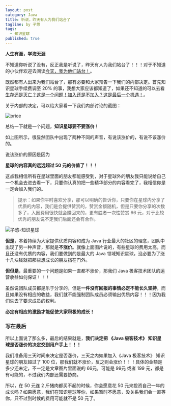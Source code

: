```yaml
---
layout: post
category: Java
title: 听说，昨天有人为我们站台了
tagline: by 子悠
tags: 
  - 知识星球
published: true
---
```


**人生有涯，学海无涯**

不知道你听说了没有，反正我是听说了，昨天有人为我们站台了！！！对于不知道的小伙伴欢迎去阅读[今天，我为他们站台！](https://mp.weixin.qq.com/s/3K8toZGyiNj6h6aheczioA)。

<!--more-->

既然都有人出来为我们站台了，那有必要和大家预告一下我们的内部决定。首先知识星球手续费调至 20% 的事，我想大家应该都知道了，如果还不知道的可以去看[生存还是灭亡？这是一个问题！加入还是不加入？这是最后一个机遇！](https://mp.weixin.qq.com/s/0DB9T0Va_OBuas1h3iGoLA)。

关于内部的决定，可以给大家看一下我们内部讨论的截图：

![price](http://justdojava.com/assets/images/2019/java/image_ziyou/price.png)



总结一下就是一个问题，**知识星球要不要涨价！**

如上图所示，很显然团队中出现了两种不同的声音，有说该涨价的，有说不该涨价的。

说该涨价的原因是因为

**星球的内容真的远远超过 50 元的价值了！！！**

这点我相信所有在星球里面的朋友都能感受到，对于星球外的朋友我只能说给自己一个机会去进去看一下，只要你认真的把一些精华部分的内容看完了，我相信你是一定会加入我们的。

> 提示：如果你平时喜欢分享，那可以明确的告诉你，只要你在星球内分享了优质的内容，我们是会提供赞赏的，赞赏金额随机，但是只要你分享的次数多了，入圈费用很快就会赚回来的，更有胜者一次性赞赏 66 元，对于比较优秀的朋友说不定我们后面还会有合作。



![子悠-知识星球](http://justdojava.com/assets/images/2019/java/image_ziyou/子悠-知识星球.png)



**但是**，本着持续为大家提供优质内容和成为 Java 行业最大的社区的理念，团队中出现了另一种声音，那就是**不涨价**。就像上面图片说的，有些星球的费用太高，而且还没有优质的内容，我们要做到的是最大的 Java 领域知识星球，没必要为了涨十几块钱就把那些想成长的朋友挡在门外。

**但但是**，最重要的一个问题是如果一直都不涨价，那我们 Java 极客技术团队的运营收益如何保证！！！

虽然说团队成员都是乐于分享的，但是**一件没有回报的事情必定不能长久坚持**，而且如果没有相应的收益，我们就不能强制团队成员必须输出优质内容！！！因为我们失去了要求成员的权利。

**必定有相应的激励才能促使大家积极的成长！**

### 写在最后

所以上面说了那么多，最后的结果就是，**我们决定把 《Java 极客技术》 知识星球是否涨价的决定交到用户手上！！！** 

我们准备用三天时间来决定是否涨价，三天之内如果加入《Java 极客技术》 知识星球的朋友超过了 100 位，那我们就不涨价，反之则会涨价！！！具体的金额是多少还未定，不一定是文章图片里面说的 66元，可能是 99元 或者 199 元，都是有可能的，不过我们内部还需要协商。



所以，在 50 元连 2 斤猪肉都买不起的时候，你会愿意花 50 元来投资自己一年的成长吗？如果愿意，我们在知识星球等你，如果暂时不愿意，没关系我们会一直等你，只不过到时候的费用可能就不是 50 元了。